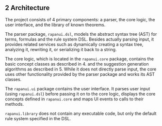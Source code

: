 ## 2 Architecture

The project consists of 4 primary components: a parser, the core logic, the user interface, and the library of known theorems.

The parser package, `rapanui.dsl`, models the abstract syntax tree (AST) for terms, formulas and the rule system DSL. Besides actually parsing input, it provides related services such as dynamically creating a syntax tree, analyzing it, rewriting it, or serializing it back to a string.

The core logic, which is located in the `rapanui.core` package, contains the basic concept classes as described in 4. and the suggestion generation algorithms as described in 5. While it does not directly parse input, the core uses other functionality provided by the parser package and works its AST classes.

The `rapanui.ui` package contains the user interface. It parses user input (using `rapanui.dsl`) before passing it on to the core logic, displays the core concepts defined in `rapanui.core` and maps UI events to calls to their methods.

`rapanui.library` does not contain any executable code, but only the default rule system specified in the DSL.
